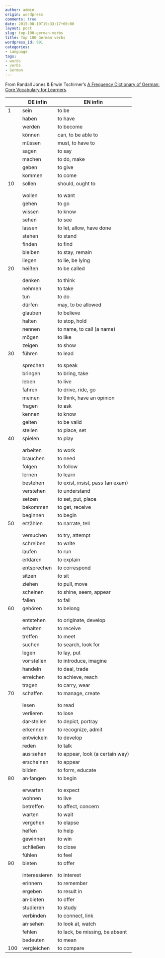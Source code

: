 ```yaml
---
author: admin
origin: wordpress
comments: true
date: 2015-08-10T19:33:17+00:00
layout: post
slug: top-100-german-verbs
title: Top 100 German verbs
wordpress_id: 991
categories:
- Language
tags:
- words
- verbs
- German
---
```


From Randall Jones & Erwin Tschirner’s [A Frequency Dictionary of German: Core Vocabulary for Learners](http://www.amazon.com/Frequency-Dictionary-German-Vocabulary-Dictionaries/dp/0415316332). 

|     | DE infin      | EN infin                         |
|-----|---------------|----------------------------------|
| 1   | sein          | to be                            |
|     | haben         | to have                          |
|     | werden        | to become                        |
|     | können        | can, to be able to               |
|     | müssen        | must, to have to                 |
|     | sagen         | to say                           |
|     | machen        | to do, make                      |
|     | geben         | to give                          |
|     | kommen        | to come                          |
| 10  | sollen        | should, ought to                 |
|     |               |                                  |
|     |               |                                  |
|     | wollen        | to want                          |
|     | gehen         | to go                            |
|     | wissen        | to know                          |
|     | sehen         | to see                           |
|     | lassen        | to let, allow, have done         |
|     | stehen        | to stand                         |
|     | finden        | to find                          |
|     | bleiben       | to stay, remain                  |
|     | liegen        | to lie, be lying                 |
| 20  | heißen        | to be called                     |
|     |               |                                  |
|     |               |                                  |
|     | denken        | to think                         |
|     | nehmen        | to take                          |
|     | tun           | to do                            |
|     | dürfen        | may, to be allowed               |
|     | glauben       | to believe                       |
|     | halten        | to stop, hold                    |
|     | nennen        | to name, to call (a name)        |
|     | mögen         | to like                          |
|     | zeigen        | to show                          |
| 30  | führen        | to lead                          |
|     |               |                                  |
|     |               |                                  |
|     | sprechen      | to speak                         |
|     | bringen       | to bring, take                   |
|     | leben         | to live                          |
|     | fahren        | to drive, ride, go               |
|     | meinen        | to think, have an opinion        |
|     | fragen        | to ask                           |
|     | kennen        | to know                          |
|     | gelten        | to be valid                      |
|     | stellen       | to place, set                    |
| 40  | spielen       | to play                          |
|     |               |                                  |
|     |               |                                  |
|     | arbeiten      | to work                          |
|     | brauchen      | to need                          |
|     | folgen        | to follow                        |
|     | lernen        | to learn                         |
|     | bestehen      | to exist, insist, pass (an exam) |
|     | verstehen     | to understand                    |
|     | setzen        | to set, put, place               |
|     | bekommen      | to get, receive                  |
|     | beginnen      | to begin                         |
| 50  | erzählen      | to narrate, tell                 |
|     |               |                                  |
|     |               |                                  |
|     | versuchen     | to try, attempt                  |
|     | schreiben     | to write                         |
|     | laufen        | to run                           |
|     | erklären      | to explain                       |
|     | entsprechen   | to correspond                    |
|     | sitzen        | to sit                           |
|     | ziehen        | to pull, move                    |
|     | scheinen      | to shine, seem, appear           |
|     | fallen        | to fall                          |
| 60  | gehören       | to belong                        |
|     |               |                                  |
|     |               |                                  |
|     | entstehen     | to originate, develop            |
|     | erhalten      | to receive                       |
|     | treffen       | to meet                          |
|     | suchen        | to search, look for              |
|     | legen         | to lay, put                      |
|     | vor·stellen   | to introduce, imagine            |
|     | handeln       | to deal, trade                   |
|     | erreichen     | to achieve, reach                |
|     | tragen        | to carry, wear                   |
| 70  | schaffen      | to manage, create                |
|     |               |                                  |
|     |               |                                  |
|     | lesen         | to read                          |
|     | verlieren     | to lose                          |
|     | dar·stellen   | to depict, portray               |
|     | erkennen      | to recognize, admit              |
|     | entwickeln    | to develop                       |
|     | reden         | to talk                          |
|     | aus·sehen     | to appear, look (a certain way)  |
|     | erscheinen    | to appear                        |
|     | bilden        | to form, educate                 |
| 80  | an·fangen     | to begin                         |
|     |               |                                  |
|     |               |                                  |
|     | erwarten      | to expect                        |
|     | wohnen        | to live                          |
|     | betreffen     | to affect, concern               |
|     | warten        | to wait                          |
|     | vergehen      | to elapse                        |
|     | helfen        | to help                          |
|     | gewinnen      | to win                           |
|     | schließen     | to close                         |
|     | fühlen        | to feel                          |
| 90  | bieten        | to offer                         |
|     |               |                                  |
|     |               |                                  |
|     | interessieren | to interest                      |
|     | erinnern      | to remember                      |
|     | ergeben       | to result in                     |
|     | an·bieten     | to offer                         |
|     | studieren     | to study                         |
|     | verbinden     | to connect, link                 |
|     | an·sehen      | to look at, watch                |
|     | fehlen        | to lack, be missing, be absent   |
|     | bedeuten      | to mean                          |
| 100 | vergleichen   | to compare                       |